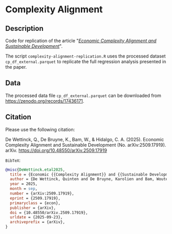 # Complexity Alignment

## Description 

Code for replication of the article "*[Economic Complexity Alignment and Sustainable Development](https://arxiv.org/abs/2509.17919)*".

The script `complexity-alignment-replication.R` uses the processed dataset `cp_df_external.parquet`
to replicate the full regression analysis presented in the paper. 

## Data 

The processed data file `cp_df_external.parquet` can be downloaded from https://zenodo.org/records/17436171. 

## Citation

Please use the following citation: 

De Wettinck, Q., De Bruyne, K., Bam, W., & Hidalgo, C. A. (2025). Economic Complexity Alignment and Sustainable Development (No. arXiv:2509.17919). arXiv. https://doi.org/10.48550/arXiv.2509.17919

`BibTeX`: 
```bibtex
@misc{DeWettinck.etal2025,
  title = {Economic {{Complexity Alignment}} and {{Sustainable Development}}},
  author = {De Wettinck, Quinten and De Bruyne, Karolien and Bam, Wouter and Hidalgo, C{\'e}sar A.},
  year = 2025,
  month = sep,
  number = {arXiv:2509.17919},
  eprint = {2509.17919},
  primaryclass = {econ},
  publisher = {arXiv},
  doi = {10.48550/arXiv.2509.17919},
  urldate = {2025-09-23},
  archiveprefix = {arXiv},
}

```